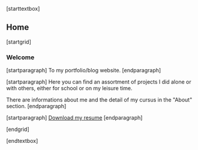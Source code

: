 [starttextbox]
## Home
[startgrid]
### Welcome
[startparagraph]
To my portfolio/blog website.
[endparagraph]

[startparagraph]
Here you can find an assortment of projects I did alone or with others, either for school or on my leisure time.


There are informations about me and the detail of my cursus in the "About" section.
[endparagraph]

[startparagraph]
<a href="resume.pdf">Download my resume</a>
[endparagraph]

[endgrid]

[endtextbox]
